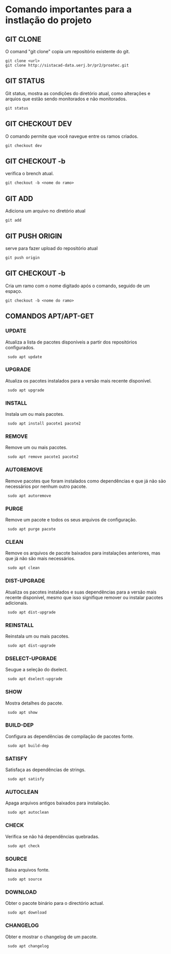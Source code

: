 # Comando importantes para a instlação do projeto



## GIT CLONE

O comand "git clone" copia um repositório existente do git.

```
git clone <url>
git clone http://sistacad-data.uerj.br/pr2/proatec.git
```


## GIT STATUS

Git status, mostra as condições do diretório atual, como alterações e arquios que estão sendo monitorados e não monitorados.

```
git status
```
## GIT CHECKOUT DEV

O comando permite que você navegue entre os ramos criados.

```
git checkout dev
```

## GIT CHECKOUT -b 

verifica o brench atual.

```
git checkout -b <nome do ramo>
```


## GIT ADD

Adiciona um arquivo no diretório atual

```
git add
```

## GIT PUSH ORIGIN

serve para fazer upload do repositório atual
```
git push origin
```

## GIT CHECKOUT -b 

Cria um ramo com o nome digitado após o comando, seguido de um espaço.

```
git checkout -b <nome do ramo>
```

## COMANDOS APT/APT-GET

### UPDATE

Atualiza a lista de pacotes disponíveis a partir dos repositórios configurados. 

```
 sudo apt update
```

### UPGRADE

Atualiza os pacotes instalados para a versão mais recente disponível. 

```
 sudo apt upgrade
```

### INSTALL

Instala um ou mais pacotes. 

```
 sudo apt install pacote1 pacote2
```

### REMOVE

Remove um ou mais pacotes. 

```
 sudo apt remove pacote1 pacote2
```

### AUTOREMOVE

Remove pacotes que foram instalados como dependências e que já não são necessários por nenhum outro pacote. 

```
 sudo apt autoremove
```

### PURGE

Remove um pacote e todos os seus arquivos de configuração. 

```
 sudo apt purge pacote
```

### CLEAN

Remove os arquivos de pacote baixados para instalações anteriores, mas que já não são mais necessários.

```
 sudo apt clean
```

### DIST-UPGRADE

Atualiza os pacotes instalados e suas dependências para a versão mais recente disponível, mesmo que isso signifique remover ou instalar pacotes adicionais.

```
 sudo apt dist-upgrade
```

### REINSTALL

Reinstala um ou mais pacotes.

```
 sudo apt dist-upgrade
```

### DSELECT-UPGRADE

Seugue a seleção do dselect.

```
 sudo apt dselect-upgrade
```

### SHOW

Mostra detalhes do pacote.

```
 sudo apt show
```

### BUILD-DEP

Configura as dependências de compilação de pacotes fonte.

```
 sudo apt build-dep
```

### SATISFY

Satisfaça as dependências de strings.

```
 sudo apt satisfy
```

### AUTOCLEAN

Apaga arquivos antigos baixados para instalação.

```
 sudo apt autoclean
```

### CHECK

Verifica se não há dependências quebradas.

```
 sudo apt check
```

### SOURCE

Baixa arquivos fonte.

```
 sudo apt source
```

### DOWNLOAD

Obter o pacote binário para o directório actual.

```
 sudo apt download
```

### CHANGELOG

Obter e mostrar o changelog de um pacote.

```
 sudo apt changelog
```